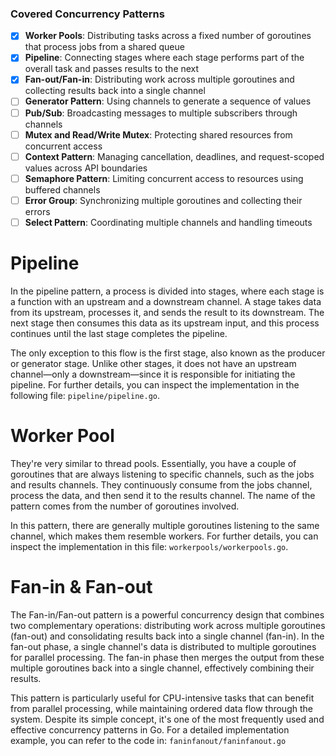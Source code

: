 ### Covered Concurrency Patterns

- [x] **Worker Pools**: Distributing tasks across a fixed number of goroutines that process jobs from a shared queue
- [x] **Pipeline**: Connecting stages where each stage performs part of the overall task and passes results to the next  
- [x] **Fan-out/Fan-in**: Distributing work across multiple goroutines and collecting results back into a single channel
- [ ] **Generator Pattern**: Using channels to generate a sequence of values
- [ ] **Pub/Sub**: Broadcasting messages to multiple subscribers through channels
- [ ] **Mutex and Read/Write Mutex**: Protecting shared resources from concurrent access
- [ ] **Context Pattern**: Managing cancellation, deadlines, and request-scoped values across API boundaries
- [ ] **Semaphore Pattern**: Limiting concurrent access to resources using buffered channels
- [ ] **Error Group**: Synchronizing multiple goroutines and collecting their errors
- [ ] **Select Pattern**: Coordinating multiple channels and handling timeouts

# Pipeline

In the pipeline pattern, a process is divided into stages, where each stage is a function with an upstream and a downstream channel. A stage takes data from its upstream, processes it, and sends the result to its downstream. The next stage then consumes this data as its upstream input, and this process continues until the last stage completes the pipeline.

The only exception to this flow is the first stage, also known as the producer or generator stage. Unlike other stages, it does not have an upstream channel—only a downstream—since it is responsible for initiating the pipeline. For further details, you can inspect the implementation in the following file: `pipeline/pipeline.go`.

# Worker Pool

They're very similar to thread pools. Essentially, you have a couple of goroutines that are always listening to specific channels, such as the jobs and results channels. They continuously consume from the jobs channel, process the data, and then send it to the results channel. The name of the pattern comes from the number of goroutines involved. 

In this pattern, there are generally multiple goroutines listening to the same channel, which makes them resemble workers. For further details, you can inspect the implementation in this file: `workerpools/workerpools.go`.

# Fan-in & Fan-out

The Fan-in/Fan-out pattern is a powerful concurrency design that combines two complementary operations: distributing work across multiple goroutines (fan-out) and consolidating results back into a single channel (fan-in). In the fan-out phase, a single channel's data is distributed to multiple goroutines for parallel processing. The fan-in phase then merges the output from these multiple goroutines back into a single channel, effectively combining their results. 

This pattern is particularly useful for CPU-intensive tasks that can benefit from parallel processing, while maintaining ordered data flow through the system. Despite its simple concept, it's one of the most frequently used and effective concurrency patterns in Go. For a detailed implementation example, you can refer to the code in: `faninfanout/faninfanout.go`